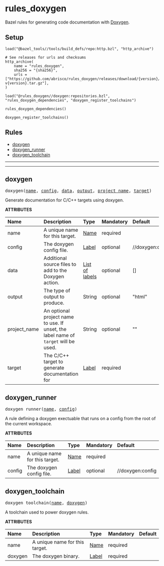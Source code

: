 <!-- Generated with Stardoc: http://skydoc.bazel.build -->

# rules_doxygen

Bazel rules for generating code documentation with [Doxygen](https://www.doxygen.nl/index.html).

## Setup

```starlark
load("@bazel_tools//tools/build_defs/repo:http.bzl", "http_archive")

# See releases for urls and checksums
http_archive(
    name = "rules_doxygen",
    sha256 = "{sha256}",
    urls = ["https://github.com/abrisco/rules_doxygen/releases/download/{version}/rules_doxygen-v{version}.tar.gz"],
)

load("@rules_doxygen//doxygen:repositories.bzl", "rules_doxygen_dependencies", "doxygen_register_toolchains")

rules_doxygen_dependencies()

doxygen_register_toolchains()
```

## Rules

- [doxygen](#doxygen)
- [doxygen_runner](#doxygen_runner)
- [doxygen_toolchain](#doxygen_toolchain)

---
---


<a id="doxygen"></a>

## doxygen

<pre>
doxygen(<a href="#doxygen-name">name</a>, <a href="#doxygen-config">config</a>, <a href="#doxygen-data">data</a>, <a href="#doxygen-output">output</a>, <a href="#doxygen-project_name">project_name</a>, <a href="#doxygen-target">target</a>)
</pre>

Generate documentation for C/C++ targets using doxygen.

**ATTRIBUTES**


| Name  | Description | Type | Mandatory | Default |
| :------------- | :------------- | :------------- | :------------- | :------------- |
| <a id="doxygen-name"></a>name |  A unique name for this target.   | <a href="https://bazel.build/concepts/labels#target-names">Name</a> | required |  |
| <a id="doxygen-config"></a>config |  The doxygen config file.   | <a href="https://bazel.build/concepts/labels">Label</a> | optional | //doxygen:config |
| <a id="doxygen-data"></a>data |  Additional source files to add to the Doxygen action.   | <a href="https://bazel.build/concepts/labels">List of labels</a> | optional | [] |
| <a id="doxygen-output"></a>output |  The type of output to produce.   | String | optional | "html" |
| <a id="doxygen-project_name"></a>project_name |  An optional project name to use. If unset, the label name of <code>target</code> will be used.   | String | optional | "" |
| <a id="doxygen-target"></a>target |  The C/C++ target to generate documentation for   | <a href="https://bazel.build/concepts/labels">Label</a> | required |  |


<a id="doxygen_runner"></a>

## doxygen_runner

<pre>
doxygen_runner(<a href="#doxygen_runner-name">name</a>, <a href="#doxygen_runner-config">config</a>)
</pre>

A rule defining a doxygen exectuable that runs on a config from the root of the current workspace.

**ATTRIBUTES**


| Name  | Description | Type | Mandatory | Default |
| :------------- | :------------- | :------------- | :------------- | :------------- |
| <a id="doxygen_runner-name"></a>name |  A unique name for this target.   | <a href="https://bazel.build/concepts/labels#target-names">Name</a> | required |  |
| <a id="doxygen_runner-config"></a>config |  The doxygen config file.   | <a href="https://bazel.build/concepts/labels">Label</a> | optional | //doxygen:config |


<a id="doxygen_toolchain"></a>

## doxygen_toolchain

<pre>
doxygen_toolchain(<a href="#doxygen_toolchain-name">name</a>, <a href="#doxygen_toolchain-doxygen">doxygen</a>)
</pre>

A toolchain used to power doxygen rules.

**ATTRIBUTES**


| Name  | Description | Type | Mandatory | Default |
| :------------- | :------------- | :------------- | :------------- | :------------- |
| <a id="doxygen_toolchain-name"></a>name |  A unique name for this target.   | <a href="https://bazel.build/concepts/labels#target-names">Name</a> | required |  |
| <a id="doxygen_toolchain-doxygen"></a>doxygen |  The doxygen binary.   | <a href="https://bazel.build/concepts/labels">Label</a> | required |  |


